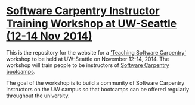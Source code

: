[Software Carpentry Instructor Training Workshop at UW-Seattle (12-14 Nov 2014)](https://benmarwick.github.io/2014-11-12-training/)
===================

This is the repository for the website for a ['Teaching Software Carpentry'](http://teaching.software-carpentry.org/) workshop to be held at UW-Seattle on November 12-14, 2014. The workshop will train people to be instructors of [Software Carpentry](http://software-carpentry.org/) [bootcamps](http://software-carpentry.org/bootcamps/index.html). 

The goal of the workshop is to build a community of Software Carpentry instructors on the UW campus so that bootcamps can be offered regularly throughout the university. 
